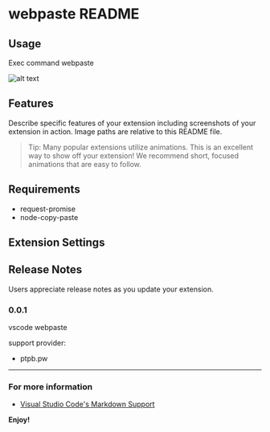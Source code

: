 # webpaste README

## Usage

Exec command webpaste

![alt text](https://ptpb.pw/-VJK)


## Features

Describe specific features of your extension including screenshots of your extension in action. Image paths are relative to this README file.


> Tip: Many popular extensions utilize animations. This is an excellent way to show off your extension! We recommend short, focused animations that are easy to follow.

## Requirements

* request-promise
* node-copy-paste

## Extension Settings



## Release Notes

Users appreciate release notes as you update your extension.

### 0.0.1

vscode webpaste

support provider:
* ptpb.pw


-----------------------------------------------------------------------------------------------------------


### For more information

* [Visual Studio Code's Markdown Support](http://code.visualstudio.com/docs/languages/markdown)


**Enjoy!**
